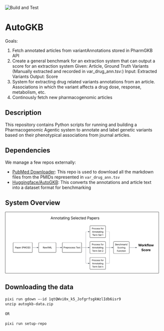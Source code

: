 <!-- SPDX-FileCopyrightText: 2025 Stanford University and the project authors (see CONTRIBUTORS.md) -->
<!-- SPDX-License-Identifier: Apache-2.0 -->

![Build and Test](https://github.com/DaneshjouLab/AutoGKB/actions/workflows/build-and-test.yml/badge.svg)


# AutoGKB

Goals:
1. Fetch annotated articles from variantAnnotations stored in PharmGKB API
2. Create a general benchmark for an extraction system that can output a score for an extraction system
Given: Article, Ground Truth Variants (Manually extracted and recorded in var_drug_ann.tsv:)
Input: Extracted Variants
Output: Score 
3. System for extracting drug related variants annotations from an article. Associations in which the variant affects a drug dose, response, metabolism, etc.
4. Continously fetch new pharmacogenomic articles

## Description

This repository contains Python scripts for running and building a Pharmacogenomic Agentic system to annotate and label genetic variants based on their phenotypical associations from journal articles. 

## Dependencies
We manage a few repos externally:
 - [PubMed Downloader](https://github.com/shloknatarajan/PubMed-Downloader): This repo is used to download all the markdown files from the PMIDs represented in `var_drug_ann.tsv` 
 - [Huggingface/AutoGKB](https://huggingface.co/datasets/shlokn/autogkb): This converts the annotations and article text into a dataset format for benchmarking

## System Overview
![Annotations Diagram](assets/annotations_diagram.svg)

## Downloading the data
```
pixi run gdown —-id 1qtQWvi0x_k5_JofgrfsgkWzlIdb6isr9
unzip autogkb-data.zip

OR

pixi run setup-repo
```
